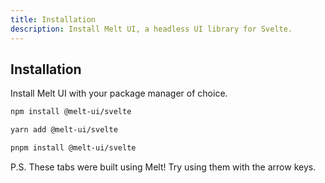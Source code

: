 ```yaml
---
title: Installation
description: Install Melt UI, a headless UI library for Svelte.
---
```


<script>
    import { Callout, InstallTabs } from '$docs/components';
</script>

## Installation

Install Melt UI with your package manager of choice.

<InstallTabs>
<span slot="npm">

```bash /@melt-ui/#melt /svelte/#melt
npm install @melt-ui/svelte
```

</span>

<span slot="yarn">

```bash /@melt-ui/#melt /svelte/#melt
yarn add @melt-ui/svelte
```

</span>

<span slot="pnpm">

```bash /@melt-ui/#melt /svelte/#melt
pnpm install @melt-ui/svelte
```

</span>

</InstallTabs>

<Callout>
P.S. These tabs were built using Melt! Try using them with the arrow keys.
</Callout>
